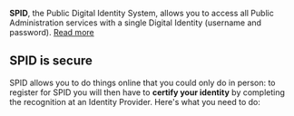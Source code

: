 **SPID**, the Public Digital Identity System, allows you to access all Public Administration services with a single Digital Identity (username and password). [Read more](https://www.spid.interno.gov.it)

## SPID is secure

SPID allows you to do things online that you could only do in person: to register for SPID you will then have to **certify your identity** by completing the recognition at an Identity Provider. Here's what you need to do:
